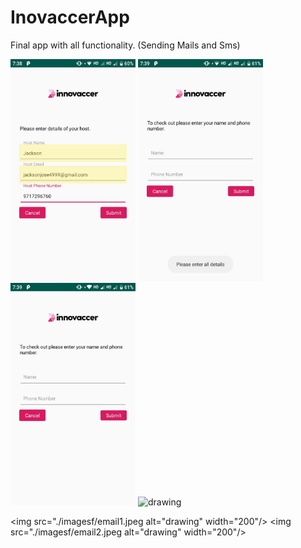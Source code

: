 # InovaccerApp
Final app with all functionality. (Sending Mails and Sms)


<img src="./imagesf/image1.jpeg" alt="drawing" width="200"/>
<img src="./imagesf/image2.jpeg" alt="drawing" width="200"/>
<img src="./imagesf/image3.jpeg" alt="drawing" width="200"/>
<img src="./imagesf/image4.jpeg" alt="drawing" width="200"/>

<img src="./imagesf/email1.jpeg alt="drawing" width="200"/>
<img src="./imagesf/email2.jpeg alt="drawing" width="200"/>
